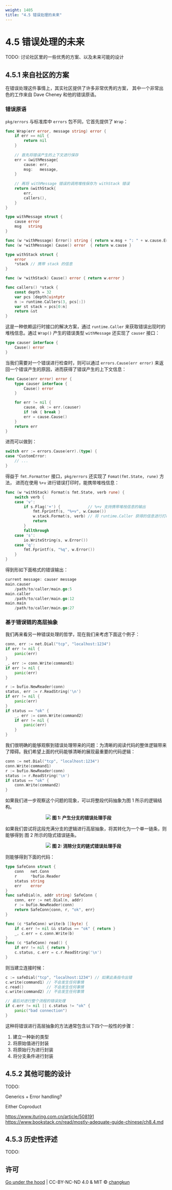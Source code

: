 ```yaml
---
weight: 1405
title: "4.5 错误处理的未来"
---
```


# 4.5 错误处理的未来

TODO: 讨论社区里的一些优秀的方案、以及未来可能的设计

## 4.5.1 来自社区的方案

在错误处理这件事情上，其实社区提供了许多非常优秀的方案，
其中一个非常出色的工作来自 Dave Cheney 和他的错误原语。

### 错误原语

`pkg/errors` 与标准库中 `errors` 包不同，它首先提供了 `Wrap`：

```go
func Wrap(err error, message string) error {
	if err == nil {
		return nil
	}
	
	// 首先将错误产生的上下文进行保存
	err = &withMessage{
		cause: err,
		msg:   message,
	}
	
	// 再将 withMessage 错误的调用堆栈保存为 withStack 错误
	return &withStack{
		err,
		callers(),
	}
}

type withMessage struct {
	cause error
	msg   string
}

func (w *withMessage) Error() string { return w.msg + ": " + w.cause.Error() }
func (w *withMessage) Cause() error  { return w.cause }

type withStack struct {
	error
	*stack // 携带 stack 的信息
}

func (w *withStack) Cause() error { return w.error }

func callers() *stack {
	const depth = 32
	var pcs [depth]uintptr
	n := runtime.Callers(3, pcs[:])
	var st stack = pcs[0:n]
	return &st
}
```

这是一种依赖运行时接口的解决方案，通过 `runtime.Caller` 来获取错误出现时的堆栈信息。通过 `Wrap()` 产生的错误类型 `withMessage` 还实现了 `causer` 接口：

```go
type causer interface {
	Cause() error
}
```

当我们需要对一个错误进行检查时，则可以通过 `errors.Cause(err error)` 来返回一个错误产生的原因，进而获得了错误产生的上下文信息：

```go
func Cause(err error) error {
	type causer interface {
		Cause() error
	}

	for err != nil {
		cause, ok := err.(causer)
		if !ok { break }
		err = cause.Cause()
	}
	return err
}
```

进而可以做到：

```go
switch err := errors.Cause(err).(type) {
case *CustomError:
	// ...
}
```

得益于 `fmt.Formatter` 接口，`pkg/errors` 还实现了 `Fomat(fmt.State, rune)` 方法，
进而在使用 `%+v` 进行错误打印时，能携带堆栈信息：

```go
func (w *withStack) Format(s fmt.State, verb rune) {
	switch verb {
	case 'v':
		if s.Flag('+') {			// %+v 支持携带堆栈信息的输出
			fmt.Fprintf(s, "%+v", w.Cause())
			w.stack.Format(s, verb) // 将 runtime.Caller 获得的信息进行打印
			return
		}
		fallthrough
	case 's':
		io.WriteString(s, w.Error())
	case 'q':
		fmt.Fprintf(s, "%q", w.Error())
	}
}
```

得到形如下面格式的错误输出：

```go
current message: causer message
main.causer
	/path/to/caller/main.go:5
main.caller
	/path/to/caller/main.go:12
main.main
	/path/to/caller/main.go:27
```

### 基于错误链的高层抽象

我们再来看另一种错误处理的哲学，现在我们来考虑下面这个例子：

```go
conn, err := net.Dial("tcp", "localhost:1234")
if err != nil {
	panic(err)
}
_, err := conn.Write(command1)
if err != nil {
	panic(err)
}

r := bufio.NewReader(conn)
status, err := r.ReadString('\n')
if err != nil {
	panic(err)
}
if status == "ok" {
	_, err := conn.Write(command2)
	if err != nil {
		panic(err)
	}
}
```

我们很明确的能够观察到错误处理带来的问题：为清晰的阅读代码的整体逻辑带来了障碍。我们希望上面的代码能够清晰的展现最重要的代码逻辑：

```go
conn := net.Dial("tcp", "localhost:1234")
conn.Write(command1)
r := bufio.NewReader(conn)
status := r.ReadString('\n')
if status == "ok" {
	conn.Write(command2)
}
```

如果我们进一步观察这个问题的现象，可以将整段代码抽象为图 1 所示的逻辑结构。

<div class="img-center" style="margin: 0 auto; max-width: 50%">
<img src="./../../../assets/errors-branch.png"/>
<strong>图 1: 产生分支的错误处理手段</strong>
</div>

如果我们尝试将这段充满分支的逻辑进行高层抽象，将其转化为一个单一链条，则能够得到 图 2 所示的隐式错误链条。

<div class="img-center" style="margin: 0 auto; max-width: 50%">
<img src="./../../../assets/errors-chan.png"/>
<strong>图 2: 消除分支的链式错误处理手段</strong>
</div>

则能够得到下面的代码：

```go
type SafeConn struct {
	conn   net.Conn
	r      *bufio.Reader
	status string
	err    error
}
func safeDial(n, addr string) SafeConn {
	conn, err := net.Dial(n, addr)
	r := bufio.NewReader(conn)
	return SafeConn{conn, r, "ok", err}
}

func (c *SafeConn) write(b []byte) {
	if c.err != nil && status == "ok" { return }
	_, c.err = c.conn.Write(b)
}
func (c *SafeConn) read() {
	if err != nil { return }
	c.status, c.err = c.r.ReadString('\n')
}
```

则当建立连接时候：

```go
c := safeDial("tcp", "localhost:1234") // 如果此条指令出错
c.write(command1) // 不会发生任何事情
c.read()          // 不会发生任何事情
c.write(command2) // 不会发生任何事情

// 最后对进行整个流程的错误处理
if c.err != nil || c.status != "ok" {
	panic("bad connection")
}
```

这种将错误进行高层抽象的方法通常包含以下四个一般性的步骤：

1. 建立一种新的类型
2. 将原始值进行封装
3. 将原始行为进行封装
4. 将分支条件进行封装

## 4.5.2 其他可能的设计

TODO:

Generics + Error handling? 

Either Coproduct

https://www.ituring.com.cn/article/508191
https://www.bookstack.cn/read/mostly-adequate-guide-chinese/ch8.4.md

## 4.5.3 历史性评述

TODO:

## 许可

[Go under the hood](https://github.com/golang-design/under-the-hood) | CC-BY-NC-ND 4.0 & MIT &copy; [changkun](https://changkun.de)
